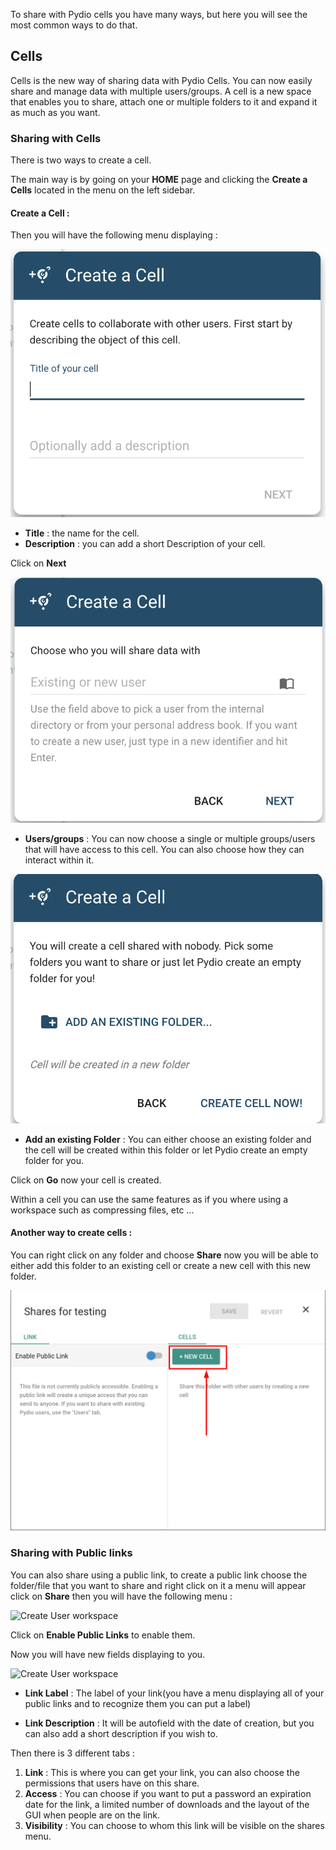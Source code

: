 
To share with Pydio cells you have many ways, but here you will see the most common ways to do that.

## Cells

Cells is the new way of sharing data with Pydio Cells. You can now easily share and manage data with multiple users/groups. A cell is a new space that enables you to share, attach one or multiple folders to it and expand it as much as you want.

### Sharing with Cells

There is two ways to create a cell.

The main way is by going on your **HOME** page and clicking the **Create a Cells** located in the menu on the left sidebar.

#### Create a Cell :
Then you will have the following menu displaying : 


![Create User workspace](/images/2_getting_started/create_cell_1.png)

* **Title** : the name for the cell.
* **Description** : you can add a short Description of your cell.

Click on **Next**

![Create User workspace](/images/2_getting_started/create_cell_2.png)

* **Users/groups** : You can now choose a single or multiple groups/users that will have access to this cell. You can also choose how they can interact within it.

![Create User workspace](/images/2_getting_started/create_cell_3.png)

* **Add an existing Folder** : You can either choose an existing folder and the cell will be created within this folder or let Pydio create an empty folder for you.

Click on **Go** now your cell is created.

Within a cell you can use the same features as if you where using a workspace such as compressing files, etc ...


#### Another way to create cells :

You can right click on any folder and choose **Share** now you will be able to either add this folder to an existing cell or create a new cell with this new folder.

![Create User workspace](/images/2_getting_started/create_cell_4.png)

### Sharing with Public links

You can also share using a public link, to create a public link choose the folder/file that you want to share and right click on it a menu will appear click on **Share** then you will have the following menu :

![Create User workspace](/images/2_getting_started/public_link_1.png)

Click on **Enable Public Links** to enable them.

Now you will have new fields displaying to you.

![Create User workspace](/images/2_getting_started/public_link_2.png)

* **Link Label** : The label of your link(you have a menu displaying all of your public links and to recognize them you can put a label)

* **Link Description** : It will be autofield with the date of creation, but you can also add a short description if you wish to.

Then there is 3 different tabs :

1. **Link** : This is where you can get your link, you can also choose the permissions that users have on this share.
2. **Access** : You can choose if you want to put a password an expiration date for the link, a limited number of downloads and the layout of the GUI when people are on the link.
3. **Visibility** : You can choose to whom this link will be visible on the shares menu.



